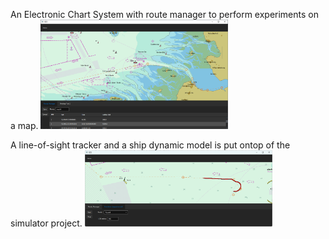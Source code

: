 An Electronic Chart System with route manager to perform experiments on a map. 
<img src="screenshot.png" width="300"/>


A line-of-sight tracker and a ship dynamic model is put ontop of the simulator project.
<img src="screenshot2.png" width="300"/>
